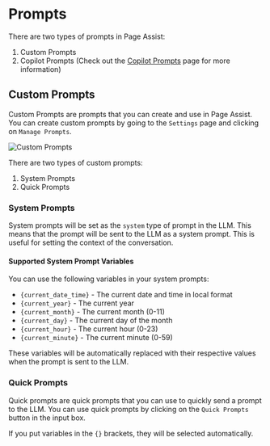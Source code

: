 # Prompts

There are two types of prompts in Page Assist: 

1. Custom Prompts
2. Copilot Prompts (Check out the [Copilot Prompts](/sidebar/copilot.md) page for more information)


## Custom Prompts

Custom Prompts are prompts that you can create and use in Page Assist. You can create custom prompts by going to the `Settings` page and clicking on `Manage Prompts`.

![Custom Prompts](https://pub-35424b4473484be483c0afa08c69e7da.r2.dev/Screenshot%202025-02-19%20205135.png)

There are two types of custom prompts:

1. System Prompts
2. Quick Prompts


### System Prompts

System prompts will be set as the `system` type of prompt in the LLM. This means that the prompt will be sent to the LLM as a system prompt. This is useful for setting the context of the conversation.

#### Supported System Prompt Variables

You can use the following variables in your system prompts:

- `{current_date_time}` - The current date and time in local format
- `{current_year}` - The current year
- `{current_month}` - The current month (0-11)
- `{current_day}` - The current day of the month
- `{current_hour}` - The current hour (0-23)
- `{current_minute}` - The current minute (0-59)

These variables will be automatically replaced with their respective values when the prompt is sent to the LLM.

### Quick Prompts

Quick prompts are quick prompts that you can use to quickly send a prompt to the LLM. You can use quick prompts by clicking on the `Quick Prompts` button in the input box.

If you put variables in the `{}` brackets, they will be selected automatically.